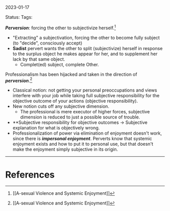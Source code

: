 2023-01-17

Status: 
Tags: 

***Perversion***: forcing the other to subjectivize herself.[^1]
* "Extracting" a subjectivation, forcing the other to become fully subject (to "decide", consciously accept)
* **Sadist** pervert wants the other to split (subjectivize) herself in response to the surplus object he makes appear for her, and to supplement her lack by that same object.
    * Complet(ed) subject, complete Other.

Professionalism has been hijacked and taken in the direction of ***perversion***.[^1]
* Classical notion: not getting your personal preoccupations and views interfere with your job while taking full subjective responsibility for the objective outcome of your actions (objective responsibility).
* New notion cuts off any subjective dimension.
    * The professional is mere executor of higher forces, subjective dimension is reduced to just a possible source of trouble.
* **Subjective responsibility for objective outcomes → Subjective explanation for what is objectively wrong.
* Professionalization of power via elimination of enjoyment doesn't work, since there is ***impersonal enjoyment***. Perverts know that systemic enjoyment exists and how to put it to personal use, but that doesn't make the enjoyment simply subjective in its origin.

---
# References

[^1]: [[A-sexual Violence and Systemic Enjoyment]]
